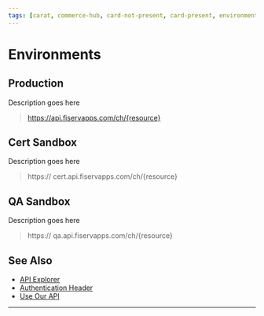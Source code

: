 ```yaml
---
tags: [carat, commerce-hub, card-not-present, card-present, environments]
---
```



# Environments

## Production

Description goes here

<!--theme: success -->
> https://api.fiservapps.com/ch/{resource}

## Cert Sandbox

Description goes here

<!--theme: success -->
> https:// cert.api.fiservapps.com/ch/{resource}

## QA Sandbox

Description goes here

<!--theme: success -->
> https:// qa.api.fiservapps.com/ch/{resource}

## See Also

- [API Explorer](url)
- [Authentication Header](?path=docs/Resources/API-Documents/Authentication-Header.md)
- [Use Our API](?path=docs/Resources/API-Documents/Use-Our-APIs.md)

---
